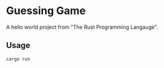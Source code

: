 # Guessing Game
A hello world project from "The Rust Programming Langauge".

## Usage
```
cargo run
```
